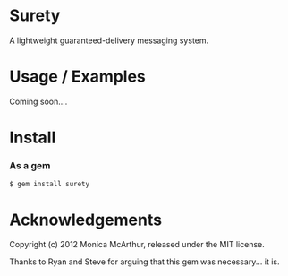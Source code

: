 Surety
============

A lightweight guaranteed-delivery messaging system.


Usage / Examples
================

Coming soon....


Install
=======

### As a gem

    $ gem install surety


Acknowledgements
================

Copyright (c) 2012 Monica McArthur, released under the MIT license.

Thanks to Ryan and Steve for arguing that this gem was necessary... it is.
